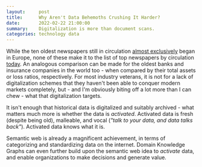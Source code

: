 ```yaml
---
layout:     post
title:      Why Aren't Data Behemoths Crushing It Harder?
date:       2022-02-22 21:00:00
summary:    Digitalization is more than document scans.
categories: technology data
---
```


While the ten oldest newspapers still in circulation [almost exclusively](https://en.wikipedia.org/wiki/List_of_the_oldest_newspapers) began in Europe, none of these make it to the list of top newspapers by circulation [today](https://en.wikipedia.org/wiki/List_of_newspapers_by_circulation). An analogous comparison can be made for the oldest banks and insurance companies in the world too - when compared by their total assets or loss ratios, respectively. 
For most industry veterans, it is not for a lack of digitalization schemes that they haven't been able to conquer modern markets completely, but - and I'm obviously biting off a lot more than I can chew - what that digitalization targets. 

It isn't enough that historical data is digitalized and suitably archived - what matters much more is whether the data is _activated_. 
Activated data is fresh (despite being old), malleable, and vocal (_"talk to your data, and data talks back"_).
Activated data knows what it is.

Semantic web is already a magnificent achievement, in terms of categorizing and standardizing data on the internet. Domain Knowledge Graphs can even further build upon the semantic web idea to _activate_ data, and enable organizations to make decisions and generate value. 